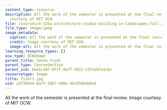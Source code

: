 ```yaml
---
content_type: resource
description: All the work of the semester is presented at the final review. Image
  courtesy of MIT OCW.
file: /courses/4-125a-architecture-studio-building-in-landscapes-fall-2005/a373b6448aff1867490edbc050ede6a5_fizel1.jpg
file_type: image/jpeg
image_metadata:
  caption: All the work of the semester is presented at the final review.
  credit: Image courtesy of MIT OCW.
  image-alt: All the work of the semester is presented at the final review.
learning_resource_types: []
ocw_type: OCWImage
parent_title: Jenna Fizel
parent_type: CourseSection
parent_uid: 6ee1ca07-072f-8a7f-5815-1333a87a1cbc
resourcetype: Image
title: fizel1.jpg
uid: a373b644-8aff-1867-490e-dbc050ede6a5
---
```

All the work of the semester is presented at the final review. Image courtesy of MIT OCW.

